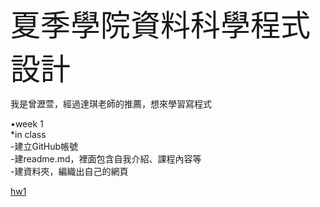 <font size="30">夏季學院資料科學程式設計</font>

我是曾瀝萱，經過達琪老師的推薦，想來學習寫程式<br> 
<p>
•week 1<br>
   *in class<br>
	-建立GitHub帳號<br>
	-建readme.md，裡面包含自我介紹、課程內容等<br>
	-建資料夾，編織出自己的網頁<br>


[hw1](https://shanice0106.github.io/example/week1/hw1.html)

